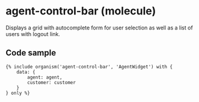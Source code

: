 # agent-control-bar (molecule)

Displays a grid with autocomplete form for user selection as well as a list of users with logout link.

## Code sample

```
{% include organism('agent-control-bar', 'AgentWidget') with {
    data: {
        agent: agent,
        customer: customer
    }
} only %}
```
